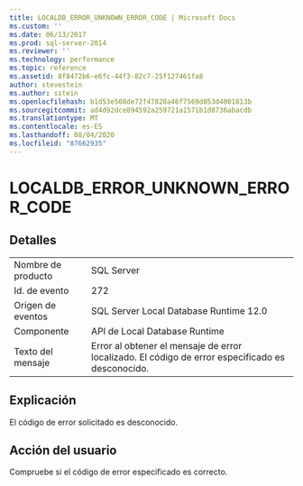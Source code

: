 ```yaml
---
title: LOCALDB_ERROR_UNKNOWN_ERROR_CODE | Microsoft Docs
ms.custom: ''
ms.date: 06/13/2017
ms.prod: sql-server-2014
ms.reviewer: ''
ms.technology: performance
ms.topic: reference
ms.assetid: 8f8472b6-e6fc-44f3-82c7-25f127461fa8
author: stevestein
ms.author: sstein
ms.openlocfilehash: b1d53e508de72f47828a46f7569d053d4001813b
ms.sourcegitcommit: ad4d92dce894592a259721a1571b1d8736abacdb
ms.translationtype: MT
ms.contentlocale: es-ES
ms.lasthandoff: 08/04/2020
ms.locfileid: "87662935"
---
```

# <a name="localdb_error_unknown_error_code"></a>LOCALDB_ERROR_UNKNOWN_ERROR_CODE
    
## <a name="details"></a>Detalles  
  
|||  
|-|-|  
|Nombre de producto|SQL Server|  
|Id. de evento|272|  
|Origen de eventos|SQL Server Local Database Runtime 12.0|  
|Componente|API de Local Database Runtime|  
|Texto del mensaje|Error al obtener el mensaje de error localizado. El código de error especificado es desconocido.|  
  
## <a name="explanation"></a>Explicación  
 El código de error solicitado es desconocido.  
  
## <a name="user-action"></a>Acción del usuario  
 Compruebe si el código de error especificado es correcto.  
  
  
